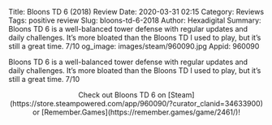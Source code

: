 Title: Bloons TD 6 (2018) Review
Date: 2020-03-31 02:15
Category: Reviews
Tags: positive review
Slug: bloons-td-6-2018
Author: Hexadigital
Summary: Bloons TD 6 is a well-balanced tower defense with regular updates and daily challenges. It’s more bloated than the Bloons TD I used to play, but it’s still a great time. 7/10
og_image: images/steam/960090.jpg
Appid: 960090

Bloons TD 6 is a well-balanced tower defense with regular updates and daily challenges. It’s more bloated than the Bloons TD I used to play, but it’s still a great time. 7/10

<center>Check out Bloons TD 6 on [Steam](https://store.steampowered.com/app/960090/?curator_clanid=34633900) or [Remember.Games](https://remember.games/game/2461/)!</center>
